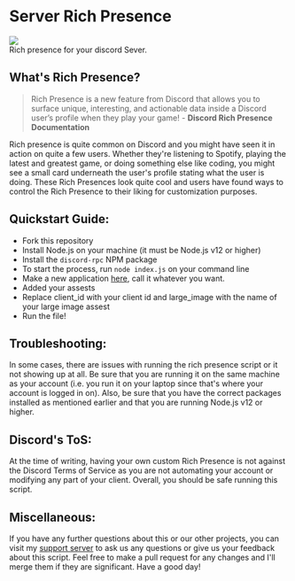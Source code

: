 # Server Rich Presence
![](https://cdn.discordapp.com/attachments/802528789795831838/803996095998984232/unknown.png)\
Rich presence for your discord Sever.
## What's Rich Presence?
> Rich Presence is a new feature from Discord that allows you to surface unique, interesting, and actionable data inside a Discord user’s profile when they play your game! - **Discord Rich Presence Documentation**

Rich presence is quite common on Discord and you might have seen it in action on quite a few users.  Whether they're listening to Spotify, playing the latest and greatest game, or doing something else like coding, you might see a small card underneath the user's profile stating what the user is doing.  These Rich Presences look quite cool and users have found ways to control the Rich Presence to their liking for customization purposes.
## Quickstart Guide:
- Fork this repository
- Install Node.js on your machine (it must be Node.js v12 or higher)
- Install the `discord-rpc` NPM package
- To start the process, run `node index.js` on your command line
- Make a new application [here](https://discord.com/developers/applications), call it whatever you want.
- Added your assests 
- Replace client_id with your client id and large_image with the name of your large image assest
- Run the file!

## Troubleshooting:
In some cases, there are issues with running the rich presence script or it not showing up at all.  Be sure that you are running it on the same machine as your account (i.e. you run it on your laptop since that's where your account is logged in on).  Also, be sure that you have the correct packages installed as mentioned earlier and that you are running Node.js v12 or higher.

## Discord's ToS:
At the time of writing, having your own custom Rich Presence is not against the Discord Terms of Service as you are not automating your account or modifying any part of your client.  Overall, you should be safe running this script.

## Miscellaneous:
If you have any further questions about this or our other projects, you can visit my [support server](https://discord.gg/TXF3hBj) to ask us any questions or give us your feedback about this script.  Feel free to make a pull request for any changes and I'll merge them if they are significant.  Have a good day!
